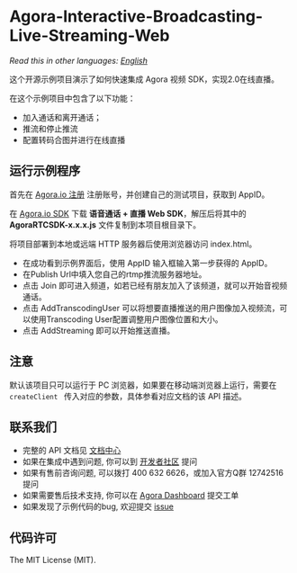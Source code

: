 # Agora-Interactive-Broadcasting-Live-Streaming-Web

*Read this in other languages: [English](README.en.md)*

这个开源示例项目演示了如何快速集成 Agora 视频 SDK，实现2.0在线直播。

在这个示例项目中包含了以下功能：

- 加入通话和离开通话；
- 推流和停止推流
- 配置转码合图并进行在线直播

## 运行示例程序
首先在 [Agora.io 注册](https://dashboard.agora.io/cn/signup/) 注册账号，并创建自己的测试项目，获取到 AppID。

在 [Agora.io SDK](https://www.agora.io/cn/download/) 下载 **语音通话 + 直播 Web SDK**，解压后将其中的 **AgoraRTCSDK-x.x.x.js** 文件复制到本项目根目录下。

将项目部署到本地或远端 HTTP 服务器后使用浏览器访问 index.html。

- 在成功看到示例界面后，使用 AppID 输入框输入第一步获得的 AppID。
- 在Publish Url中填入您自己的rtmp推流服务器地址。
- 点击 Join 即可进入频道，如若已经有朋友加入了该频道，就可以开始音视频通话。
- 点击 AddTranscodingUser 可以将想要直播推送的用户图像加入视频流，可以使用Transcoding User配置调整用户图像位置和大小。
- 点击 AddStreaming 即可以开始推送直播。

## 注意
默认该项目只可以运行于 PC 浏览器，如果要在移动端浏览器上运行，需要在 `createClient ` 传入对应的参数，具体参看对应文档的该 API 描述。

## 联系我们

- 完整的 API 文档见 [文档中心](https://docs.agora.io/cn/)
- 如果在集成中遇到问题, 你可以到 [开发者社区](https://dev.agora.io/cn/) 提问
- 如果有售前咨询问题, 可以拨打 400 632 6626，或加入官方Q群 12742516 提问
- 如果需要售后技术支持, 你可以在 [Agora Dashboard](https://dashboard.agora.io) 提交工单
- 如果发现了示例代码的bug, 欢迎提交 [issue](https://github.com/AgoraIO/Agora-Web-Tutorial-1to1/issues)

## 代码许可

The MIT License (MIT).
